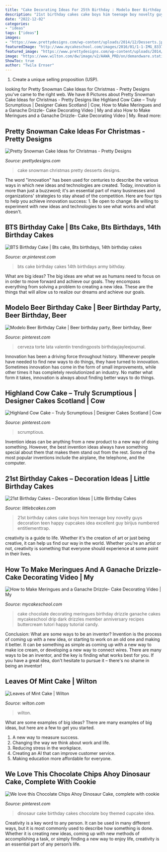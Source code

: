 ```yaml
---
title: "Cake Decorating Ideas For 25th Birthday : Modelo Beer Birthday Cake"
description: "21st birthday cakes cake boys him teenage boy novelty guys decoration teen happy cupcakes idea excellent guy birijus numbered entitlementtrap"
date: "2022-12-02"
categories:
- "ideas"
tags: ["ideas"]
images:
- "https://www.prettydesigns.com/wp-content/uploads/2014/12/Desserts.jpg"
featuredImage: "http://www.mycakeschool.com/images/2016/01/1-1-IMG_83371-780x1096.jpg"
featured_image: "https://www.prettydesigns.com/wp-content/uploads/2014/12/Desserts.jpg"
image: "https://www.wilton.com/dw/image/v2/AAWA_PRD/on/demandware.static/-/Sites-wilton-project-master/default/dwecf86312/images/project/WLPROJ-9134/WiltonLeafHero.jpg?sw=1440&amp;sh=750&amp;sm=fit"
ShowToc: true
author: "Twila Ernser"
---
```



1. Create a unique selling proposition (USP).

	

		
looking for Pretty Snowman Cake Ideas for Christmas - Pretty Designs you've came to the right web. We have 8 Pictures about Pretty Snowman Cake Ideas for Christmas - Pretty Designs like Highland Cow Cake – Truly Scrumptious | Designer Cakes Scotland | Cow, How to Make Meringues and a Ganache Drizzle- Cake Decorating Video | My and also How to Make Meringues and a Ganache Drizzle- Cake Decorating Video | My. Read more:
		
    
## Pretty Snowman Cake Ideas For Christmas - Pretty Designs

<img loading=lazy src="https://www.prettydesigns.com/wp-content/uploads/2014/12/Desserts.jpg" onerror="this.onerror=null;this.src='https://tse3.mm.bing.net/th?id=OIP.rMdNlepkS8zfmm23vQJ5igHaJ3&amp;pid=15.1';" alt="Pretty Snowman Cake Ideas for Christmas - Pretty Designs">

_Source: prettydesigns.com_

>cake snowman christmas pretty desserts designs. 

	

The word "innovation" has been used for centuries to describe the various ways in which new ideas and technologies are created. Today, innovation is more than just a buzzword; it's an essential part of many businesses and organizations' strategies to stay ahead of the competition. Here are four tips to help you achieve innovation success: 1. Be open to change: Be willing to experiment with new ideas and technologies to see what works and what doesn't.

    
## BTS Birthday Cake | Bts Cake, Bts Birthdays, 14th Birthday Cakes

<img loading=lazy src="https://i.pinimg.com/736x/ab/1f/e9/ab1fe99de5e5b38bbe262e875dc79a10.jpg" onerror="this.onerror=null;this.src='https://tse4.mm.bing.net/th?id=OIP.a-Dg8lfWa5vKM4hd-DEcPQHaJ3&amp;pid=15.1';" alt="BTS Birthday Cake | Bts cake, Bts birthdays, 14th birthday cakes">

_Source: ar.pinterest.com_

>bts cake birthday cakes 14th birthdays army bithday. 

	

What are big ideas?
The big ideas are what we as humans need to focus on in order to move forward and achieve our goals. They encompass everything from solving a problem to creating a new idea. These are the things that will allow us to realize our dreams and achieve our goals.

    
## Modelo Beer Birthday Cake | Beer Birthday Party, Beer Birthday, Beer

<img loading=lazy src="https://i.pinimg.com/736x/79/5e/75/795e758c0fd044a287d9247841f7008e.jpg" onerror="this.onerror=null;this.src='https://tse4.mm.bing.net/th?id=OIP.hp1rlhCmr4THKzXnBPBNSQHaJ3&amp;pid=15.1';" alt="Modelo Beer Birthday Cake | Beer birthday party, Beer birthday, Beer">

_Source: pinterest.com_

>cerveza torte lata valentín trendingposts birthdayjayleejournal. 

	

Innovation has been a driving force throughout history. Whenever people have needed to find new ways to do things, they have turned to innovation. Sometimes innovation has come in the form of small improvements, while other times it has completely revolutionized an industry. No matter what form it takes, innovation is always about finding better ways to do things.

    
## Highland Cow Cake – Truly Scrumptious | Designer Cakes Scotland | Cow

<img loading=lazy src="https://i.pinimg.com/736x/45/fe/08/45fe08d08b6a1f06e4ed034892492ff8.jpg" onerror="this.onerror=null;this.src='https://tse4.mm.bing.net/th?id=OIP.W8LsbimKQph5-DYvZjGZGwHaKq&amp;pid=15.1';" alt="Highland Cow Cake – Truly Scrumptious | Designer Cakes Scotland | Cow">

_Source: pinterest.com_

>scrumptious. 

	

Invention ideas can be anything from a new product to a new way of doing something. However, the best invention ideas always have something special about them that makes them stand out from the rest. Some of the most popular inventions include the airplane, the telephone, and the computer.

    
## 21st Birthday Cakes – Decoration Ideas | Little Birthday Cakes

<img loading=lazy src="http://www.littlebcakes.com/wp-content/uploads/2014/02/21st-Birthday-Cake.jpg" onerror="this.onerror=null;this.src='https://tse3.mm.bing.net/th?id=OIP.IIe9sO-NtsF3ANnAzBiuNAHaJ4&amp;pid=15.1';" alt="21st Birthday Cakes – Decoration Ideas | Little Birthday Cakes">

_Source: littlebcakes.com_

>21st birthday cakes cake boys him teenage boy novelty guys decoration teen happy cupcakes idea excellent guy birijus numbered entitlementtrap. 

	

creativity is a guide to life. Whether it's the creation of art or just being creative, it can help us find our way in the world. Whether you're an artist or not, creativity is something that everyone should experience at some point in their lives.

    
## How To Make Meringues And A Ganache Drizzle- Cake Decorating Video | My

<img loading=lazy src="http://www.mycakeschool.com/images/2016/01/1-1-IMG_83371-780x1096.jpg" onerror="this.onerror=null;this.src='https://tse3.mm.bing.net/th?id=OIP.6IFZ5YiqwCs3pJ7OV7hRqQHaKa&amp;pid=15.1';" alt="How to Make Meringues and a Ganache Drizzle- Cake Decorating Video | My">

_Source: mycakeschool.com_

>cake chocolate decorating meringues birthday drizzle ganache cakes mycakeschool drip dark drizzles member anniversary recipes buttercream tutori happy tutorial candy. 

	

Conclusion: What are some ways to be an inventor?
Invention is the process of coming up with a new idea, or starting to work on an old one and making it better. It can be something as simple as coming up with a new way to make ice cream, or developing a new way to connect wires. There are many ways to be an inventor, and the key is finding what works best for you. If you have a great idea, don't hesitate to pursue it – there's no shame in being an inventor!

    
## Leaves Of Mint Cake | Wilton

<img loading=lazy src="https://www.wilton.com/dw/image/v2/AAWA_PRD/on/demandware.static/-/Sites-wilton-project-master/default/dwecf86312/images/project/WLPROJ-9134/WiltonLeafHero.jpg?sw=1440&amp;sh=750&amp;sm=fit" onerror="this.onerror=null;this.src='https://tse4.mm.bing.net/th?id=OIP.PHOaLmEqfgm_Fz5i7_JxGQHaHa&amp;pid=15.1';" alt="Leaves of Mint Cake | Wilton">

_Source: wilton.com_

>wilton. 

	

What are some examples of big ideas?
There are many examples of big ideas, but here are a few to get you started. 
1. A new way to measure success. 
2. Changing the way we think about work and life. 
3. Reducing stress in the workplace. 
4. Creating an AI that can improve customer service. 
5. Making education more affordable for everyone.

    
## We Love This Chocolate Chips Ahoy Dinosaur Cake, Complete With Cookie

<img loading=lazy src="https://i.pinimg.com/736x/56/52/a1/5652a1132f29f5c7e78df83e891a7cbf--dinosaur-cupcake-cake-dinosaur-birthday-cakes.jpg?b=t" onerror="this.onerror=null;this.src='https://tse2.mm.bing.net/th?id=OIP.dMF8sW9PmY1eAn2-xORL6QHaKq&amp;pid=15.1';" alt="We love this Chocolate Chips Ahoy Dinosaur Cake, complete with cookie">

_Source: pinterest.com_

>dinosaur cake birthday cakes chocolate boy themed cupcake idea. 

	

Creativity is a key word to any person. It can be used in many different ways, but it is most commonly used to describe how something is done. Whether it is creating new ideas, coming up with new methods of accomplishing a task, or simply finding a new way to enjoy life, creativity is an essential part of any person’s life.

